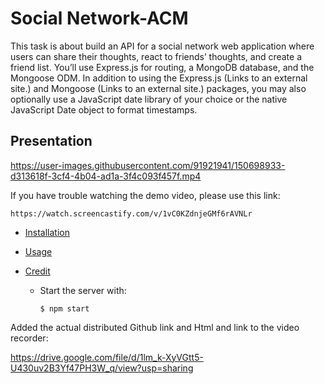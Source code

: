 # Social Network-ACM

This task is about build an API for a social network web application where users can share their thoughts, react to friends’ thoughts, and create a friend list. You’ll use Express.js for routing, a MongoDB database, and the Mongoose ODM. In addition to using the Express.js (Links to an external site.) and Mongoose (Links to an external site.) packages, you may also optionally use a JavaScript date library of your choice or the native JavaScript Date object to format timestamps.

 ## Presentation
  
https://user-images.githubusercontent.com/91921941/150698933-d313618f-3cf4-4b04-ad1a-3f4c093f457f.mp4
  
  If you have trouble watching the demo video, please use this link:
  ```
  https://watch.screencastify.com/v/1vC0KZdnjeGMf6rAVNLr
```

- [Installation](#Installation)
- [Usage](#Usage)
- [Credit](#Credit)

  * Start the server with: <br/>
    ```
    $ npm start
    ```








Added the actual distributed Github link and Html and link to the video recorder:

https://drive.google.com/file/d/1lm_k-XyVGtt5-U430uv2B3Yf47PH3W_q/view?usp=sharing





